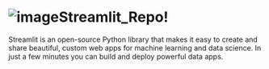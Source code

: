 # ![image](https://user-images.githubusercontent.com/43541659/201744387-7e7f8182-9eaa-4847-8bfa-0fed2327a7ab.png)Streamlit_Repo!


Streamlit is an open-source Python library that makes it easy to create and share beautiful, custom web apps for machine learning and data science. In just a few minutes you can build and deploy powerful data apps. 

